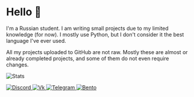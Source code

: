 # Hello 👋
I'm a Russian student. I am writing small projects due to my limited knowledge (for now). I mostly use Python, but I don't consider it the best language I've ever used.

All my projects uploaded to GitHub are not raw. Mostly these are almost or already completed projects, and some of them do not even require changes.

![Stats](https://github-readme-stats-git-masterrstaa-rickstaa.vercel.app/api?username=vintlgvard&show_icons=true&theme=synthwave)

<div id="badges">
  <a href="https://discord.com/users/889094939831578624">
    <img src="https://img.shields.io/badge/Discord-7289DA?style=for-the-badge&logo=discord&logoColor=white" alt="Discord"/>
  </a>
  <a href="https://vk.com/vintlgvard">
    <img src="https://img.shields.io/badge/вконтакте-%232E87FB.svg?&style=for-the-badge&logo=vk&logoColor=white" alt="Vk"/>
  </a>
  <a href="https://t.me/vintlgvard">
    <img src="https://img.shields.io/badge/Telegram-2CA5E0?style=for-the-badge&logo=telegram&logoColor=white" alt="Telegram"/>
  </a>
  <a href="https://bento.me/vintlgvard">
    <img src="https://img.shields.io/badge/Other links-808080?style=for-the-badge&logo=bento&logoColor=white" alt="Bento"/>
  </a>
</div>
